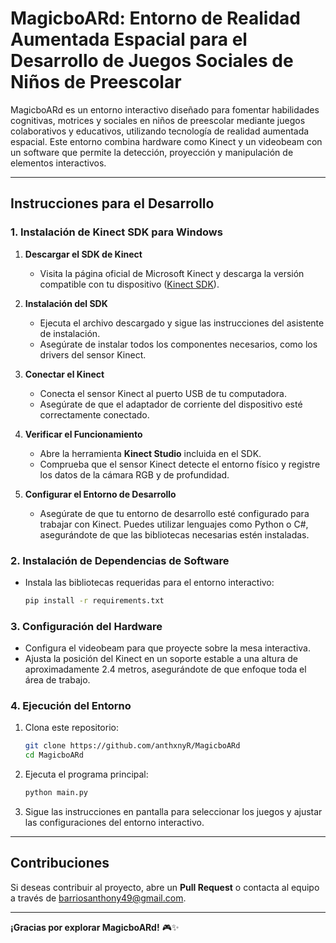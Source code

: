 # MagicboARd: Entorno de Realidad Aumentada Espacial para el Desarrollo de Juegos Sociales de Niños de Preescolar

MagicboARd es un entorno interactivo diseñado para fomentar habilidades cognitivas, motrices y sociales en niños de preescolar mediante juegos colaborativos y educativos, utilizando tecnología de realidad aumentada espacial. Este entorno combina hardware como Kinect y un videobeam con un software que permite la detección, proyección y manipulación de elementos interactivos.

---

## **Instrucciones para el Desarrollo**

### **1. Instalación de Kinect SDK para Windows**

1. **Descargar el SDK de Kinect**
   - Visita la página oficial de Microsoft Kinect y descarga la versión compatible con tu dispositivo ([Kinect SDK](https://www.microsoft.com/en-us/download/details.aspx?id=40278)).
   
2. **Instalación del SDK**
   - Ejecuta el archivo descargado y sigue las instrucciones del asistente de instalación.
   - Asegúrate de instalar todos los componentes necesarios, como los drivers del sensor Kinect.

3. **Conectar el Kinect**
   - Conecta el sensor Kinect al puerto USB de tu computadora.
   - Asegúrate de que el adaptador de corriente del dispositivo esté correctamente conectado.

4. **Verificar el Funcionamiento**
   - Abre la herramienta **Kinect Studio** incluida en el SDK.
   - Comprueba que el sensor Kinect detecte el entorno físico y registre los datos de la cámara RGB y de profundidad.

5. **Configurar el Entorno de Desarrollo**
   - Asegúrate de que tu entorno de desarrollo esté configurado para trabajar con Kinect. Puedes utilizar lenguajes como Python o C#, asegurándote de que las bibliotecas necesarias estén instaladas.

### **2. Instalación de Dependencias de Software**

- Instala las bibliotecas requeridas para el entorno interactivo:
  ```bash
  pip install -r requirements.txt
  ```

### **3. Configuración del Hardware**

- Configura el videobeam para que proyecte sobre la mesa interactiva.
- Ajusta la posición del Kinect en un soporte estable a una altura de aproximadamente 2.4 metros, asegurándote de que enfoque toda el área de trabajo.

### **4. Ejecución del Entorno**

1. Clona este repositorio:
   ```bash
   git clone https://github.com/anthxnyR/MagicboARd
   cd MagicboARd
   ```

2. Ejecuta el programa principal:
   ```bash
   python main.py
   ```

3. Sigue las instrucciones en pantalla para seleccionar los juegos y ajustar las configuraciones del entorno interactivo.

---

## **Contribuciones**
Si deseas contribuir al proyecto, abre un **Pull Request** o contacta al equipo a través de [barriosanthony49@gmail.com](mailto:barriosanthony49@gmail.com).

---

**¡Gracias por explorar MagicboARd!** 🎮✨
